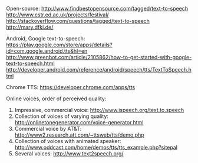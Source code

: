 
Open-source: http://www.findbestopensource.com/tagged/text-to-speech
http://www.cstr.ed.ac.uk/projects/festival/
http://stackoverflow.com/questions/tagged/text-to-speech
http://mary.dfki.de/

Android, Google text-to-speech: https://play.google.com/store/apps/details?id=com.google.android.tts&hl=en
http://www.greenbot.com/article/2105862/how-to-get-started-with-google-text-to-speech.html
http://developer.android.com/reference/android/speech/tts/TextToSpeech.html

Chrome TTS: https://developer.chrome.com/apps/tts

Online voices, order of perceived quality:
1. Impressive, commercial voice: http://www.ispeech.org/text.to.speech
1. Collection of voices of varying quality: http://onlinetonegenerator.com/voice-generator.html
1. Commercial voice by AT&T: http://www2.research.att.com/~ttsweb/tts/demo.php
1. Collection of voices with animated speaker: http://www.oddcast.com/home/demos/tts/tts_example.php?sitepal
1. Several voices: http://www.text2speech.org/
